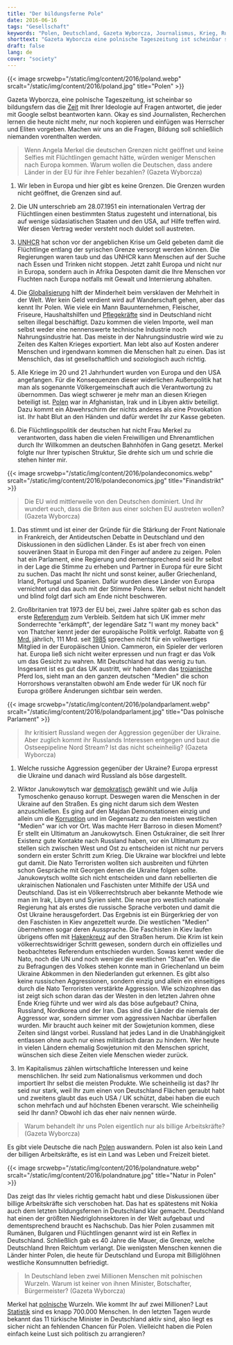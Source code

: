 ```yaml
---
title: "Der bildungsferne Pole"
date: 2016-06-16
tags: "Gesellschaft"
keywords: "Polen, Deutschland, Gazeta Wyborcza, Journalismus, Krieg, Russland, Flüchtlinge, Nationalismus, Arbeitskraft, Pflegekräfte, Konsum"
shorttext: "Gazeta Wyborcza eine polnische Tageszeitung ist scheinbar so bildungsfern das die deutsche Lügenpresse Ihre Ideologie verbreitet."
draft: false
lang: de
cover: "society"
---
```


{{< image srcwebp="/static/img/content/2016/poland.webp" srcalt="/static/img/content/2016/poland.jpg" title="Polen" >}}

Gazeta Wyborcza, eine polnische Tageszeitung, ist scheinbar so bildungsfern das die [Zeit](http://www.zeit.de/politik/ausland/2016--06/polnisch--deutsche--freundschaft--fragen--an--zeit--online/komplettansicht "Fünf fiese Fragen an Deutschland") mit Ihrer Ideologie auf Fragen antwortet, die jeder mit Google selbst beantworten kann. Okay es sind Journalisten, Recherchen lernen die heute nicht mehr, nur noch kopieren und einfügen was Herrscher und Eliten vorgeben. Machen wir uns an die Fragen, Bildung soll schließlich niemanden vorenthalten werden. 

> Wenn Angela Merkel die deutschen Grenzen nicht geöffnet und keine Selfies mit Flüchtlingen gemacht hätte, würden weniger Menschen nach Europa kommen. Warum wollen die Deutschen, dass andere Länder in der EU für ihre Fehler bezahlen? (Gazeta Wyborcza)

1. Wir leben in Europa und hier gibt es keine Grenzen. Die Grenzen wurden nicht geöffnet, die Grenzen sind auf. 

2. Die UN unterschrieb am 28.07.1951 ein internationalen Vertrag der Flüchtlingen einen bestimmten Status zugesteht und international, bis auf wenige südasiatischen Staaten und den USA, auf Hilfe treffen wird. Wer diesen Vertrag weder versteht noch duldet soll austreten. 

3. [UNHCR](http://www.nytimes.com/2013/04/06/world/middleeast/un--says--aid--for--syria--refugees--is--running--out.html "U.N. Says It Is Running Out of Money to Assist Wave of Refugees From Syria") hat schon vor der angeblichen Krise um Geld gebeten damit die Flüchtlinge entlang der syrischen Grenze versorgt werden können. Die Regierungen waren taub und das UNHCR kann Menschen auf der Suche nach Essen und Trinken nicht stoppen. Jetzt zahlt Europa und nicht nur in Europa, sondern auch in Afrika Despoten damit die Ihre Menschen vor Fluchten nach Europa notfalls mit Gewalt und Internierung abhalten. 

4. Die [Globalisierung](https://www.wsws.org/de/articles/1999/09/skla--s23.html "Sklaverei in der heutigen Zeit") hilft der Minderheit beim versklaven der Mehrheit in der Welt. Wer kein Geld verdient wird auf Wanderschaft gehen, aber das kennt Ihr Polen. Wie viele ein Mann Bauunternehmen, Fleischer, Friseure, Haushaltshilfen und [Pflegekräfte](http://www.pflegeagentur24.de/blog/polnische--pflegekrafte--viele--unterschatzen--gefahren--einer--illegalen--beschaftigung.html "Polnische Pflegekräfte: Viele unterschätzen Gefahren einer illegalen Beschäftigung") sind in Deutschland nicht selten illegal beschäftigt. Dazu kommen die vielen Importe, weil man selbst weder eine nennenswerte technische Industrie noch Nahrungsindustrie hat. Das meiste in der Nahrungsindustrie wird wie zu Zeiten des Kalten Krieges exportiert. Man lebt also auf Kosten anderer Menschen und irgendwann kommen die Menschen halt zu einen. Das ist Menschlich, das ist gesellschaftlich und soziologisch auch richtig. 

5. Alle Kriege im 20 und 21 Jahrhundert wurden von Europa und den USA angefangen. Für die Konsequenzen dieser widerlichen Außenpolitik hat man als sogenannte Völkergemeinschaft auch die Verantwortung zu übernommen. Das wiegt schwerer je mehr man an diesen Kriegen beteiligt ist. [Polen](http://www.bpb.de/internationales/europa/polen/40926/analyse "Analyse: Die polnische Amerikapolitik zwischen Irak- und Libyenkrieg") war in Afghanistan, Irak und in Libyen aktiv beteiligt. Dazu kommt ein Abwehrschirm der nichts anderes als eine Provokation ist. Ihr habt Blut an den Händen und dafür werdet Ihr zur Kasse gebeten. 

6. Die Flüchtlingspolitik der deutschen hat nicht Frau Merkel zu verantworten, dass haben die vielen Freiwilligen und Ehrenamtlichen durch Ihr Willkommen an deutschen Bahnhöfen in Gang gesetzt. Merkel folgte nur Ihrer typischen Struktur, Sie drehte sich um und schrie die stehen hinter mir.  

{{< image srcwebp="/static/img/content/2016/polandeconomics.webp" srcalt="/static/img/content/2016/polandeconomics.jpg" title="Finandistrikt" >}}

> Die EU wird mittlerweile von den Deutschen dominiert. Und ihr wundert euch, dass die Briten aus einer solchen EU austreten wollen? (Gazeta Wyborcza)

1. Das stimmt und ist einer der Gründe für die Stärkung der Front Nationale in Frankreich, der Antideutschen Debatte in Deutschland und den Diskussionen in den südlichen Länder. Es ist aber frech von einen souveränen Staat in Europa mit den Finger auf andere zu zeigen. Polen hat ein Parlament, eine Regierung und dementsprechend seid Ihr selbst in der Lage die Stimme zu erheben und Partner in Europa für eure Sicht zu suchen. Das macht Ihr nicht und sonst keiner, außer Griechenland, Irland, Portugal und Spanien. Dafür wurden diese Länder von Europa vernichtet und das auch mit der Stimme Polens. Wer selbst nicht handelt und blind folgt darf sich am Ende nicht beschweren.  

2. Großbritanien trat 1973 der EU bei, zwei Jahre später gab es schon das erste [Referendum](https://de.wikipedia.org/wiki/EWG-Mitgliedschaftsreferendum_im_Vereinigten_K%C3%B6nigreich_1975 "Referendum zum Verbleib") zum Verbleib. Seitdem hat sich UK immer mehr Sonderrechte "erkämpft", der legendäre Satz "I want my money back" von Thatcher kennt jeder der europäische Politik verfolgt. Rabatte von [6 Mrd.](http://ec.europa.eu/budget/financialreport/2014/lib/financial_report_2014_en.pdf "Hier kann man nachlesen, mehr als 6 Mrd. Nachlass an UK") jährlich, 111 Mrd. seit [1985](http://www.europarl.europa.eu/RegData/etudes/BRIE/2016/577973/EPRS_BRI%282016%29577973_EN.pdf "111 Mrd. Rabatt für UK") sprechen nicht für ein vollwertiges Mitglied in der Europäischen Union. Cammeron, ein Spieler der verloren hat. Europa ließ sich nicht weiter erpressen und nun fragt er das Volk um das Gesicht zu wahren. Mit Deutschland hat das wenig zu tun. Insgesamt ist es gut das UK austritt, wir haben dann das [trojanische](http://www.nachdenkseiten.de/?p=33812 "Der Brexit und die Angst der Transatlantiker") Pferd los, sieht man an den ganzen deutschen "Medien" die schon Horrorshows veranstalten obwohl am Ende weder für UK noch für Europa größere Änderungen sichtbar sein werden.

{{< image srcwebp="/static/img/content/2016/polandparlament.webp" srcalt="/static/img/content/2016/polandparlament.jpg" title="Das polnische Parlament" >}}

> Ihr kritisiert Russland wegen der Aggression gegenüber der Ukraine. Aber zuglich kommt ihr Russlands Interessen entgegen und baut die Ostseepipeline Nord Stream? Ist das nicht scheinheilig? (Gazeta Wyborcza)

1. Welche russiche Aggression gegenüber der Ukraine? Europa erpresst die Ukraine und danach wird Russland als böse dargestellt. 

2. Wiktor Janukowytsch war [demokratisch](http://www.bbc.com/news/world-europe-20146702 "The OSCE observer mission did not criticise the actual process of voting.") gewählt und wie Julija Tymoschenko genauso korrupt. Deswegen waren die Menschen in der Ukraine auf den Straßen. Es ging nicht darum sich dem Westen anzuschließen. Es ging auf den Majdan Demonstationen einzig und allein um die [Korruption](http://www.economist.com/news/europe/21591217-has-ukrainians-defiance-presidents-european-policy-split-country-new-revolution "A new revolution on Maidan Square") und im Gegensatz zu den meisten westlichen "Medien" war ich vor Ort. Was machte Herr Barroso in diesen Moment? Er stellt ein Ultimatum an Janukowytsch. Einen Ostukrainer, die seit Ihrer Existenz gute Kontakte nach Russland haben, vor ein Ultimatum zu stellen sich zwischen West und Ost zu entscheiden ist nicht nur pervers sondern ein erster Schritt zum Krieg. Die Ukraine war blockfrei und lebte gut damit. Die Nato Terroristen wollten sich ausbreiten und führten schon Gespräche mit Georgen denen die Ukraine folgen sollte. Janukowytsch wollte sich nicht entscheiden und dann rebellierten die ukrainischen Nationalen und Faschisten unter Mithilfe der USA und Deutschland. Das ist ein Völkerrechtsbruch aber bekannte Methode wie man im Irak, Libyen und Syrien sieht. Die neue pro westlich nationale Regierung hat als erstes die russische Sprache verboten und damit die Ost Ukraine herausgefordert. Das Ergebnis ist ein Bürgerkrieg der von den Faschisten in Kiev angezettelt wurde. Die westlichen "Medien" übernehmen sogar deren Aussprache. Die Faschisten in Kiev laufen übrigens offen mit [Hakenkreuz](https://www.youtube.com/watch?v=x1QEeSViRec) auf den Straßen herum. Die Krim ist kein völkerrechtswidriger Schritt gewesen, sondern durch ein offizielles und beobachtetes Referendum entschieden wurden. Sowas kennt weder die Nato, noch die UN und noch weniger die westlichen "Staat"en. Wie die zu Befragungen des Volkes stehen konnte man in Griechenland un beim Ukraine Abkommen in den Niederlanden gut erkennen. Es gibt also keine russischen Aggressionen, sondern einzig und allein ein einseitiges durch die Nato Terroristen verstärkte Aggression. Wie schizophren das ist zeigt sich schon daran das der Westen in den letzten Jahren ohne Ende Krieg führte und  wer wird als das böse aufgebaut? China, Russland, Nordkorea und der Iran. Das sind die Länder die niemals der Aggressor war, sondern simmer vom aggressiven Nachbar überfallen wurden. Mir braucht auch keiner mit der Sowjetunion kommen, diese Zeiten sind längst vorbei. Russland hat jedes Land in die Unabhängigkeit entlassen ohne auch nur eines militärisch daran zu hindern. Wer heute in vielen Ländern ehemalig Sowjetunion mit den Menschen spricht, wünschen sich diese Zeiten viele Menschen wieder zurück. 

3. Im Kapitalismus zählen wirtschaftliche Interessen und keine menschlichen. Ihr seid zum Nationalismus verkommen und doch importiert Ihr selbst die meisten Produkte. Wie scheinheilig ist das? Ihr seid nur stark, weil Ihr zum einen von Deutschland Flächen geraubt habt und zweitens glaubt das euch USA / UK schützt, dabei haben die euch schon mehrfach und auf höchsten Ebenen verarscht. Wie scheinheilig seid Ihr dann? Obwohl ich das eher naiv nennen würde. 

> Warum behandelt ihr uns Polen eigentlich nur als billige Arbeitskräfte? (Gazeta Wyborcza)

Es gibt viele Deutsche die nach [Polen](http://www.auswandern-weltweit.info/die-hitliste-der-auswanderungslander/ "Die Hitliste der Auswanderungsländer 2014") auswandern. Polen ist also kein Land der billigen Arbeitskräfte, es ist ein Land was Leben und Freizeit bietet. 

{{< image srcwebp="/static/img/content/2016/polandnature.webp" srcalt="/static/img/content/2016/polandnature.jpg" title="Natur in Polen" >}}

Das zeigt das Ihr vieles richtig gemacht habt und diese Diskussionen über billige Arbeitskräfte sich verschoben hat. Das hat es spätestens mit Nokia auch dem letzten bildungsfernen in Deutschland klar gemacht. Deutschland hat einen der größten Niedriglohnsektoren in der Welt aufgebaut und dementsprechend braucht es Nachschub. Das hier Polen zusammen mit Rumänen, Bulgaren und Flüchtlingen genannt wird ist ein Reflex in Deutschland. Schließlich gab es 40 Jahre die Mauer, die Grenze, welche Deutschland Ihren Reichtum verlangt. Die wenigsten Menschen kennen die Länder hinter Polen, die heute für Deutschland und Europa mit Billiglöhnen westliche Konsumnutten befriedigt. 

> In Deutschland leben zwei Millionen Menschen mit polnischen Wurzeln. Warum ist keiner von ihnen Minister, Botschafter, Bürgermeister? (Gazeta Wyborcza)

Merkel hat [polnische](http://www.dw.com/de/deutsche-kanzlerin-mit-polnischen-wurzeln/a-16697801 "Merkel mit polnischen Wurzeln") Wurzeln. Wie kommt Ihr auf zwei Millionen? Laut [Statistik](http://de.statista.com/statistik/daten/studie/1221/umfrage/anzahl-der-auslaender-in-deutschland-nach-herkunftsland/ "Auslände in Deutschland") sind es knapp 700.000 Menschen. In den letzten Tagen wurde bekannt das 11 türkische Minister in Deutschland aktiv sind, also liegt es sicher nicht an fehlenden Chancen für Polen. Vielleicht haben die Polen einfach keine Lust sich politisch zu arrangieren? 
